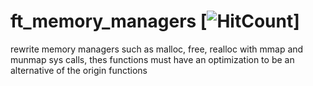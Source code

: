 # ft_memory_managers [![HitCount](http://hits.dwyl.com/mostafaMamoni/ft_memory_managers.svg)]
rewrite memory managers such as malloc, free, realloc with mmap and munmap sys calls, thes functions must have an optimization to be an alternative of the origin functions

